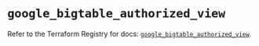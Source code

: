 # `google_bigtable_authorized_view`

Refer to the Terraform Registry for docs: [`google_bigtable_authorized_view`](https://registry.terraform.io/providers/hashicorp/google-beta/6.1.0/docs/resources/google_bigtable_authorized_view).
